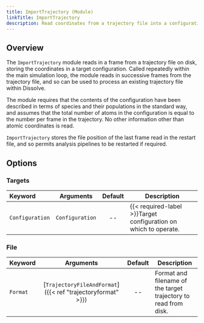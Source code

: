 ```yaml
---
title: ImportTrajectory (Module)
linkTitle: ImportTrajectory
description: Read coordinates from a trajectory file into a configuration
---
```


## Overview

The `ImportTrajectory` module reads in a frame from a trajectory file on disk, storing the coordinates in a target configuration. Called repeatedly within the main simulation loop, the module reads in successive frames from the trajectory file, and so can be used to process an existing trajectory file within Dissolve.

The module requires that the contents of the configuration have been described in terms of species and their populations in the standard way, and assumes that the total number of atoms in the configuration is equal to the number per frame in the trajectory. No other information other than atomic coordinates is read.

`ImportTrajectory` stores the file position of the last frame read in the restart file, and so permits analysis pipelines to be restarted if required.

## Options

### Targets
|Keyword|Arguments|Default|Description|
|:------|:--:|:-----:|-----------|
|`Configuration`|`Configuration`|--|{{< required-label >}}Target configuration on which to operate.|

### File

|Keyword|Arguments|Default|Description|
|:------|:--:|:-----:|-----------|
|`Format`|[`TrajectoryFileAndFormat`]({{< ref "trajectoryformat" >}})|--|Format and filename of the target trajectory to read from disk.|
